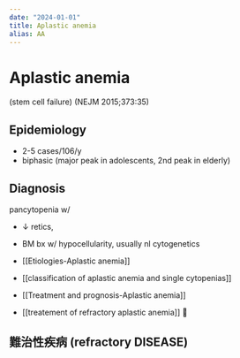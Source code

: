 ```yaml
---
date: "2024-01-01"
title: Aplastic anemia
alias: AA
---
```



# Aplastic anemia

(stem cell failure) (NEJM 2015;373:35)

## Epidemiology

- 2-5 cases/106/y
- biphasic (major peak in adolescents, 2nd peak in elderly)

## Diagnosis

pancytopenia w/

- ↓ retics,
- BM bx w/ hypocellularity, usually nl cytogenetics

- [[Etiologies-Aplastic anemia]]
- [[classification of aplastic anemia and single cytopenias]]
- [[Treatment and prognosis-Aplastic anemia]]
- [[treatement of refractory aplastic anemia]] 󰒗

## 難治性疾病 (refractory DISEASE)
